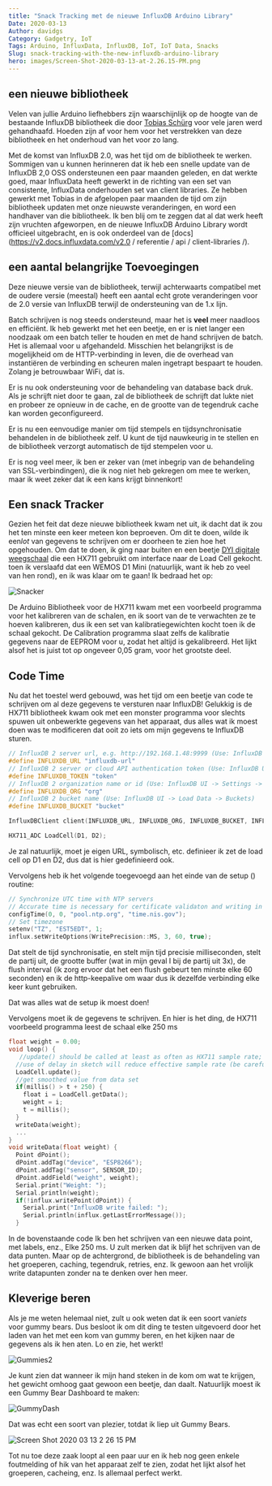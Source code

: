 ```yaml
---
title: "Snack Tracking met de nieuwe InfluxDB Arduino Library"
Date: 2020-03-13
Author: davidgs
Category: Gadgetry, IoT
Tags: Arduino, InfluxData, InfluxDB, IoT, IoT Data, Snacks
Slug: snack-tracking-with-the-new-influxdb-arduino-library
hero: images/Screen-Shot-2020-03-13-at-2.26.15-PM.png
---
```


## een nieuwe bibliotheek

Velen van jullie Arduino liefhebbers zijn waarschijnlijk op de hoogte van de bestaande InfluxDB bibliotheek die door [Tobias Schürg](https://github.com/tobiasschuerg) voor vele jaren werd gehandhaafd. Hoeden zijn af voor hem voor het verstrekken van deze bibliotheek en het onderhoud van het voor zo lang.

Met de komst van InfluxDB 2.0, was het tijd om de bibliotheek te werken. Sommigen van u kunnen herinneren dat ik heb een snelle update van de InfluxDB 2,0 OSS ondersteunen een paar maanden geleden, en dat werkte goed, maar InfluxData heeft gewerkt in de richting van een set van consistente, InfluxData onderhouden set van client libraries. Ze hebben gewerkt met Tobias in de afgelopen paar maanden de tijd om zijn bibliotheek updaten met onze nieuwste veranderingen, en word een handhaver van die bibliotheek. Ik ben blij om te zeggen dat al dat werk heeft zijn vruchten afgeworpen, en de nieuwe InfluxDB Arduino Library wordt officieel uitgebracht, en is ook onderdeel van de [docs] (https://v2.docs.influxdata.com/v2.0 / referentie / api / client-libraries /).

## een aantal belangrijke Toevoegingen

Deze nieuwe versie van de bibliotheek, terwijl achterwaarts compatibel met de oudere versie (meestal) heeft een aantal echt grote veranderingen voor de 2.0 versie van InfluxDB terwijl de ondersteuning van de 1.x lijn.

Batch schrijven is nog steeds ondersteund, maar het is **veel** meer naadloos en efficiënt. Ik heb gewerkt met het een beetje, en er is niet langer een noodzaak om een batch teller te houden en met de hand schrijven de batch. Het is allemaal voor u afgehandeld. Misschien het belangrijkst is de mogelijkheid om de HTTP-verbinding in leven, die de overhead van instantiëren de verbinding en scheuren malen ingetrapt bespaart te houden. Zolang je betrouwbaar WiFi, dat is.

Er is nu ook ondersteuning voor de behandeling van database back druk. Als je schrijft niet door te gaan, zal de bibliotheek de schrijft dat lukte niet en probeer ze opnieuw in de cache, en de grootte van de tegendruk cache kan worden geconfigureerd.

Er is nu een eenvoudige manier om tijd stempels en tijdsynchronisatie behandelen in de bibliotheek zelf. U kunt de tijd nauwkeurig in te stellen en de bibliotheek verzorgt automatisch de tijd stempelen voor u.

Er is nog veel meer, ik ben er zeker van (met inbegrip van de behandeling van SSL-verbindingen), die ik nog niet heb gekregen om mee te werken, maar ik weet zeker dat ik een kans krijgt binnenkort!

## Een snack Tracker

Gezien het feit dat deze nieuwe bibliotheek kwam net uit, ik dacht dat ik zou het ten minste een keer meteen kon beproeven. Om dit te doen, wilde ik een*lot* van gegevens te schrijven om er doorheen te zien hoe het opgehouden. Om dat te doen, ik ging naar buiten en een beetje [DYI digitale weegschaal](https://www.amazon.com/gp/product/B07SX2MYMX/) die een HX711 gebruikt om interface naar de Load Cell gekocht. toen ik verslaafd dat een WEMOS D1 Mini (natuurlijk, want ik heb zo veel van hen rond), en ik was klaar om te gaan! Ik bedraad het op:

![Snacker](/posts/category/database/images/Snacker.png )

De Arduino Bibliotheek voor de HX711 kwam met een voorbeeld programma voor het kalibreren van de schalen, en ik soort van de te verwachten ze te hoeven kalibreren, dus ik een set van kalibratiegewichten kocht toen ik de schaal gekocht. De Calibration programma slaat zelfs de kalibratie gegevens naar de EEPROM voor u, zodat het altijd is gekalibreerd. Het lijkt alsof het is juist tot op ongeveer 0,05 gram, voor het grootste deel.

## Code Time

Nu dat het toestel werd gebouwd, was het tijd om een beetje van code te schrijven om al deze gegevens te versturen naar InfluxDB! Gelukkig is de HX711 bibliotheek kwam ook met een monster programma voor slechts spuwen uit onbewerkte gegevens van het apparaat, dus alles wat ik moest doen was te modificeren dat ooit zo iets om mijn gegevens te InfluxDB sturen.

```cpp
// InfluxDB 2 server url, e.g. http://192.168.1.48:9999 (Use: InfluxDB UI -> Load Data -> Client Libraries)
#define INFLUXDB_URL "influxdb-url"
// InfluxDB 2 server or cloud API authentication token (Use: InfluxDB UI -> Load Data -> Tokens -> <select token>)
#define INFLUXDB_TOKEN "token"
// InfluxDB 2 organization name or id (Use: InfluxDB UI -> Settings -> Profile -> <name under tile> )
#define INFLUXDB_ORG "org"
// InfluxDB 2 bucket name (Use: InfluxDB UI -> Load Data -> Buckets)
#define INFLUXDB_BUCKET "bucket"

InfluxDBClient client(INFLUXDB_URL, INFLUXDB_ORG, INFLUXDB_BUCKET, INFLUXDB_TOKEN);

HX711_ADC LoadCell(D1, D2);
```

Je zal natuurlijk, moet je eigen URL, symbolisch, etc. definieer ik zet de load cell op D1 en D2, dus dat is hier gedefinieerd ook.

Vervolgens heb ik het volgende toegevoegd aan het einde van de setup () routine:

```cpp
// Synchronize UTC time with NTP servers
// Accurate time is necessary for certificate validaton and writing in batches
configTime(0, 0, "pool.ntp.org", "time.nis.gov");
// Set timezone
setenv("TZ", "EST5EDT", 1;
influx.setWriteOptions(WritePrecision::MS, 3, 60, true);
```

Dat stelt de tijd synchronisatie, en stelt mijn tijd precisie milliseconden, stelt de partij uit, de grootte buffer (wat in mijn geval I bij de partij uit 3x), de flush interval (ik zorg ervoor dat het een flush gebeurt ten minste elke 60 seconden) en ik de http-keepalive om waar dus ik dezelfde verbinding elke keer kunt gebruiken.

Dat was alles wat de setup ik moest doen!

Vervolgens moet ik de gegevens te schrijven. En hier is het ding, de HX711 voorbeeld programma leest de schaal elke 250 ms

```cpp
float weight = 0.00;
void loop() {
   //update() should be called at least as often as HX711 sample rate; >10Hz@10SPS, >80Hz@80SPS
  //use of delay in sketch will reduce effective sample rate (be carefull with use of delay() in the loop)]{style="color: #999dab;"}
  LoadCell.update();
  //get smoothed value from data set
  if(millis() > t + 250) {
    float i = LoadCell.getData();
    weight = i;
    t = millis();
  }
  writeData(weight);
  ...
}
void writeData(float weight) {
  Point dPoint();
  dPoint.addTag("device", "ESP8266");
  dPoint.addTag("sensor", SENSOR_ID);
  dPoint.addField("weight", weight);
  Serial.print("Weight: ");
  Serial.println(weight);
  if(!influx.writePoint(dPoint)) {
    Serial.print("InfluxDB write failed: ");
    Serial.println(influx.getLastErrorMessage());
  }
```

In de bovenstaande code Ik ben het schrijven van een nieuwe data point, met labels, enz., Elke 250 ms. U zult merken dat ik blijf het schrijven van de data punten. Maar op de achtergrond, de bibliotheek is de behandeling van het groeperen, caching, tegendruk, retries, enz. Ik gewoon aan het vrolijk write datapunten zonder na te denken over hen meer.

## Kleverige beren

Als je me weten helemaal niet, zult u ook weten dat ik een soort van*iets* voor gummy bears. Dus besloot ik om dit ding te testen uitgevoerd door het laden van het met een kom van gummy beren, en het kijken naar de gegevens als ik hen aten. Lo en zie, het werkt!

![Gummies2](/posts/category/database/images/Gummies2.gif )

Je kunt zien dat wanneer ik mijn hand steken in de kom om wat te krijgen, het gewicht omhoog gaat gewoon een beetje, dan daalt. Natuurlijk moest ik een Gummy Bear Dashboard te maken:

![GummyDash](/posts/category/database/images/GummyDash.gif )

Dat was echt een soort van plezier, totdat ik liep uit Gummy Bears.

![Screen Shot 2020 03 13 2 26 15 PM](/posts/category/database/images/Screen-Shot-2020-03-13-at-2.26.15-PM.png )

Tot nu toe deze zaak loopt al een paar uur en ik heb nog geen enkele foutmelding of hik van het apparaat zelf te zien, zodat het lijkt alsof het groeperen, cacheing, enz. Is allemaal perfect werkt.

